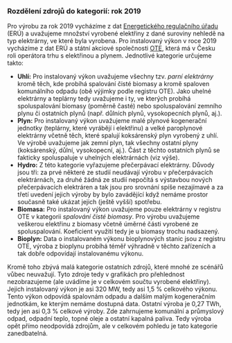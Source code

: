 ### Rozdělení zdrojů do kategorií: rok 2019
Pro výrobu za rok 2019 vycházíme z dat [Energetického regulačního úřadu](https://www.eru.cz) (ERÚ) a uvažujeme množství vyrobené elektřiny z dané suroviny nehledě na typ elektrárny, ve které byla vyrobena. Pro instalovaný výkon v roce 2019 vycházíme z dat ERÚ a státní akciové společnosti [OTE](https://www.ote-cr.cz/cs), která má v Česku roli operátora trhu s elektřinou a plynem. Jednotlivé kategorie určujeme takto:

* **Uhlí:** Pro instalovaný výkon uvažujeme všechny tzv. _parní elektrárny_ kromě těch, kde probíhá spalování čisté biomasy a kromě spaloven komunálního odpadu (obě výjimky podle registru OTE). Jako uhelné elektrárny a teplárny tedy uvažujeme i ty, ve kterých probíhá spoluspalování biomasy (poměrně časté) nebo spoluspalování zemního plynu či ostatních plynů (např. důlních plynů, vysokopecních plynů, aj.).
* **Plyn:** Pro instalovaný výkon uvažujeme malé plynové kogenerační jednotky (teplárny, které vyrábějí i elektřinu) a velké paroplynové elektrárny včetně těch, které spalují koksárenský plyn vyrobený z uhlí. Ve výrobě uvažujeme jak zemní plyn, tak všechny ostatní plyny (koksárenský, důlní, vysokopecní, aj.). Část z těchto ostatních plynů se fakticky spoluspaluje v uhelných elektrárnách (viz výše).
* **Hydro:** Z této kategorie vyřazujeme přečerpávací elektrárny. Důvody jsou tři: za prvé některé ze studíí neudávají výrobu v přečerpávacích elektrárnách, za druhé žádná ze studií nepočítá s výstavbou nových přečerpávacích elektráren a tak jsou pro srovnání spíše nezajímavé a za třetí uvedení jejich výroby by bylo zavádějící když nemáme prostor současně také ukázat jejich (ještě vyšší) spotřebu.
* **Biomasa:** Pro instalovaný výkon uvažujeme pouze elektrárny v registru OTE v kategorii _spalování čisté biomasy_. Pro výrobu uvažujeme veškerou elektřinu z biomasy včetně úměrné části vyrobené ze spoluspalování. Koeficient využití tedy je u biomasy trochu nadsazený.
* **Bioplyn:** Data o instalovaném výkonu bioplynových stanic jsou z registru OTE, výroba z bioplynu probíhá téměř výhradně v těchto zařízeních a tak dobře odpovídají instalovanému výkonu.

Kromě toho zbývá malá kategorie ostatních zdrojů, které mnohé ze scénářů vůbec neuvažují. Tyto zdroje tedy v grafikách pro přehlednost nezobrazujeme (ale uvádíme je v celkovém součtu vyrobené elektřiny). Jejich instalovaný výkon je asi 320 MW, tedy asi 1,5 % celkového výkonu. Tento výkon odpovídá spalovnám odpadu a dalším malým kogeneračním jednotkám, ke kterým nemáme dostupná data. Ostatní výroba je 0,27 TWh, tedy jen asi 0,3 % celkové výroby. Zde zahrnujeme komunální a průmyslový odpad, odpadní teplo, topné oleje a ostatní kapalná paliva. Tedy výroba opět přímo neodpovídá zdrojům, ale v celkovém pohledu je tato kategorie zanedbatelná.
